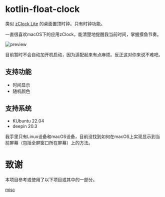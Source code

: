 # kotlin-float-clock

类似 [zClock Lite](https://apps.apple.com/us/app/zclock-lite-topmost-clock/id1489475245?mt=12) 的桌面置顶时钟。只有时钟功能。

一直很喜欢macOS下的应用zClock，能清楚地提醒我当前时间，掌握摸鱼节奏。

![preview](doc/preview.png)

目前暂时不会自动加开机启动，因为适配起来有点麻烦。反正这对你来说不难吧。

## 支持功能

- 时间显示
- 随机颜色

## 支持系统

- KUbuntu 22.04
- deepin 20.3

我手里只有Linux设备和macOS设备，目前没找到如何在macOS上实现显示到当前屏幕（包括全屏窗口所在屏幕）上的方法。

# 致谢

本项目参考或使用了以下项目或其中的一部分。

[misc](https://github.com/jjYBdx4IL/misc)
